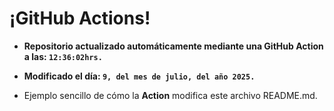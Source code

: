 # ¡GitHub Actions!
* **Repositorio actualizado automáticamente mediante una GitHub Action a las: `12:36:02hrs.`**
* **Modificado el día: `9, del mes de julio, del año 2025.`**

* Ejemplo sencillo de cómo la **Action** modifica este archivo README.md.
